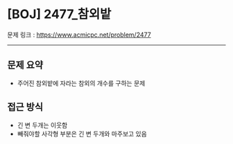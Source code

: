 # [BOJ] 2477_참외밭

문제 링크 : https://www.acmicpc.net/problem/2477

----------------
## 문제 요약
  - 주어진 참외밭에 자라는 참외의 개수를 구하는 문제

## 접근 방식
  - 긴 변 두개는 이웃함
  - 빼줘야할 사각형 부분은 긴 변 두개와 마주보고 있음
